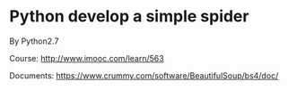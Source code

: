 # Python develop a simple spider


By Python2.7

Course:
http://www.imooc.com/learn/563

Documents:
https://www.crummy.com/software/BeautifulSoup/bs4/doc/